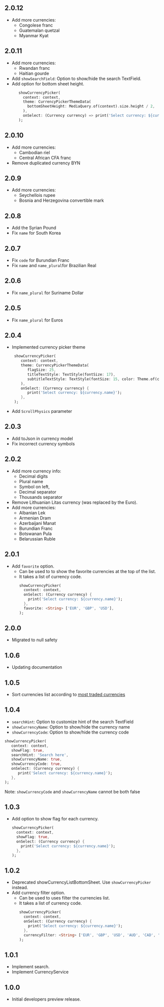 ## 2.0.12
* Add more currencies:
  - Congolese franc
  - Guatemalan quetzal
  - Myanmar Kyat

## 2.0.11
* Add more currencies:
  - Rwandan franc
  - Haitian gourde
* Add `showSearchField`: Option to show/hide the search TextField.
* Add option for bottom sheet height.
    ```Dart
       showCurrencyPicker(
         context: context,
         theme: CurrencyPickerThemeData(
           bottomSheetHeight: MediaQuery.of(context).size.height / 2,
         ),
         onSelect: (Currency currency) => print('Select currency: ${currency.name}'),
       );
    ```

## 2.0.10
* Add more currencies:
  - Cambodian riel
  - Central African CFA franc
* Remove duplicated currency BYN

## 2.0.9
* Add more currencies:
  - Seychellois rupee
  - Bosnia and Herzegovina convertible mark

## 2.0.8
* Add the Syrian Pound 
* Fix `name` for South Korea

## 2.0.7
* Fix `code` for Burundian Franc
* Fix `name` and  `name_plural`for Brazilian Real

## 2.0.6
* Fix `name_plural` for Suriname Dollar

## 2.0.5
* Fix `name_plural` for Euros

## 2.0.4
* Implemented currency picker theme 
  ```Dart
   showCurrencyPicker(
      context: context,
      theme: CurrencyPickerThemeData(
         flagSize: 25,
         titleTextStyle: TextStyle(fontSize: 17),
         subtitleTextStyle: TextStyle(fontSize: 15, color: Theme.of(context).hintColor),
      ),
      onSelect: (Currency currency) {
         print('Select currency: ${currency.name}');
      },
   );
  ``` 
* Add `ScrollPhysics` parameter

## 2.0.3
* Add toJson in currency model
* Fix incorrect currency symbols

## 2.0.2

* Add more currency info:
  - Decimal digits 
  - Plural name
  - Symbol on left, 
  - Decimal separator
  - Thousands separator
* Remove Lithuanian Litas currency (was replaced by the Euro).
* Add more currencies:
  - Albanian Lek
  - Armenian Dram
  - Azerbaijani Manat
  - Burundian Franc
  - Botswanan Pula
  - Belarussian Ruble

## 2.0.1

* Add `favorite` option.
  - Can be used to to show the favorite currencies at the top of the list.
  - It takes a list of currency code.
    ```Dart
    showCurrencyPicker(
      context: context,
      onSelect: (Currency currency) {
        print('Select currency: ${currency.name}');
      },
      favorite: <String> ['EUR', 'GBP', 'USD'],
    );
    ```
## 2.0.0

 * Migrated to null safety
 
## 1.0.6

 * Updating documentation
 
## 1.0.5

 * Sort currencies list according to [most traded currencies](https://en.wikipedia.org/wiki/Template:Most_traded_currencies)

## 1.0.4

 * `searchHint`: Option to customize hint of the search TextField
 * `showCurrencyName`: Option to show/hide the currency name
 * `showCurrencyCode`: Option to show/hide the currency code
```Dart
showCurrencyPicker(
   context: context,
   showFlag: true,
   searchHint: 'Search here',
   showCurrencyName: true,
   showCurrencyCode: true,
   onSelect: (Currency currency) {
      print('Select currency: ${currency.name}');
   },
);
```

Note: `showCurrencyCode` and `showCurrencyName` cannot be both false

## 1.0.3

* Add option to show flag for each currency.
    ```Dart
    showCurrencyPicker(
      context: context,
      showFlag: true,
      onSelect: (Currency currency) {
        print('Select currency: ${currency.name}');
      },
    );
    ``` 

## 1.0.2

* Deprecated showCurrencyListBottomSheet. Use `showCurrencyPicker` instead.
* Add currency filter option.
    - Can be used to uses filter the currencies list.
    - It takes a list of currency code.
      ```Dart
      showCurrencyPicker(
        context: context,
        onSelect: (Currency currency) {
          print('Select currency: ${currency.name}');
        },
        currencyFilter: <String> ['EUR', 'GBP', 'USD', 'AUD', 'CAD', 'JPY', 'HKD', 'CHF', 'SEK', 'ILS'],
      );
      ``` 

## 1.0.1

* Implement search.
* Implement CurrencyService

## 1.0.0

* Initial developers preview release.
